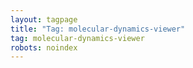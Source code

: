 ```yaml
---
layout: tagpage
title: "Tag: molecular-dynamics-viewer"
tag: molecular-dynamics-viewer
robots: noindex
---
```

